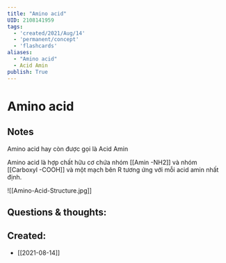 ```yaml
---
title: "Amino acid"
UID: 2108141959
tags:
  - 'created/2021/Aug/14'
  - 'permanent/concept'
  - 'flashcards'
aliases: 
  - "Amino acid"
  - Acid Amin
publish: True
---
```


# Amino acid

## Notes
Amino acid hay còn được gọi là Acid Amin

Amino acid là hợp chất hữu cơ chứa nhóm [[Amin -NH2]] và nhóm [[Carboxyl -COOH]] và một mạch bên R tương ứng với mỗi acid amin nhất định.

![[Amino-Acid-Structure.jpg]]

## Questions & thoughts:
## Created:
- [[2021-08-14]]
